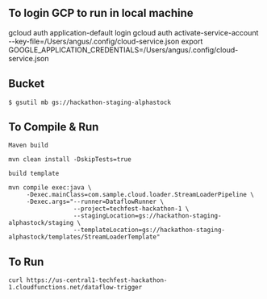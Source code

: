 ## To login GCP to run in local machine
gcloud auth application-default login
gcloud auth activate-service-account --key-file=/Users/angus/.config/cloud-service.json
export GOOGLE_APPLICATION_CREDENTIALS=/Users/angus/.config/cloud-service.json


## Bucket
	$ gsutil mb gs://hackathon-staging-alphastock

## To Compile & Run
`Maven build`

```
mvn clean install -DskipTests=true
```

`build template`

```
mvn compile exec:java \
     -Dexec.mainClass=com.sample.cloud.loader.StreamLoaderPipeline \
     -Dexec.args="--runner=DataflowRunner \
                  --project=techfest-hackathon-1 \
                  --stagingLocation=gs://hackathon-staging-alphastock/staging \
                  --templateLocation=gs://hackathon-staging-alphastock/templates/StreamLoaderTemplate"
```

## To Run

`curl https://us-central1-techfest-hackathon-1.cloudfunctions.net/dataflow-trigger`


